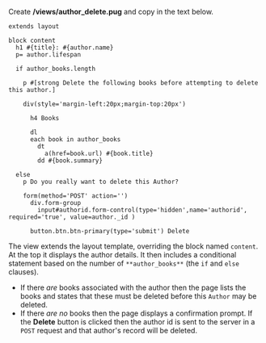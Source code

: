 Create **/views/author_delete.pug** and copy in the text below.
    
    
    extends layout
    
    block content
      h1 #{title}: #{author.name}
      p= author.lifespan
      
      if author_books.length
      
        p #[strong Delete the following books before attempting to delete this author.]
      
        div(style='margin-left:20px;margin-top:20px')
    
          h4 Books
        
          dl
          each book in author_books
            dt 
              a(href=book.url) #{book.title}
            dd #{book.summary}
    
      else
        p Do you really want to delete this Author?
        
        form(method='POST' action='')
          div.form-group
            input#authorid.form-control(type='hidden',name='authorid', required='true', value=author._id )
    
          button.btn.btn-primary(type='submit') Delete

The view extends the layout template, overriding the block named `content`. At the top it displays the author details. It then includes a conditional statement based on the number of `**author_books**` (the `if` and `else` clauses).

* If there _are_ books associated with the author then the page lists the books and states that these must be deleted before this `Author` may be deleted.
* If there _are no_ books then the page displays a confirmation prompt. If the **Delete** button is clicked then the author id is sent to the server in a `POST` request and that author's record will be deleted.
